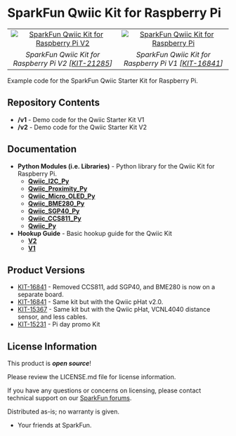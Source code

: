 SparkFun Qwiic Kit for Raspberry Pi
========================================

<table class="table table-hover table-striped table-bordered">
  <tr align="center">
   <td><a href="https://www.sparkfun.com/products/21285"><img src="https://cdn.sparkfun.com//assets/parts/2/1/0/6/9/21285-_KIT_SparkFun_Qwiic_Starter_Kit-_01.jpg" alt="SparkFun Qwiic Kit for Raspberry Pi V2"></a></td>
   <td><a href="https://www.sparkfun.com/products/16841"><img src="https://cdn.sparkfun.com//assets/parts/1/5/7/6/5/16841-SparkFun_Qwiic_Starter_Kit_for_Raspberry_Pi-02.jpg" alt="SparkFun Qwiic Kit for Raspberry Pi"></a></td>
  </tr>
  <tr align="center">
   <td><i>SparkFun Qwiic Kit for Raspberry Pi V2 [<a href="https://www.sparkfun.com/products/21285">KIT-21285</a>]</i></td>
   <td><i> SparkFun Qwiic Kit for Raspberry Pi V1 [<a href="https://www.sparkfun.com/products/16841">KIT-16841</a>]</i></td>
  </tr>
</table>

Example code for the SparkFun Qwiic Starter Kit for Raspberry Pi. 

Repository Contents
-------------------
* **/v1** - Demo code for the Qwiic Starter Kit V1
* **/v2** - Demo code for the Qwiic Starter Kit V2

Documentation
--------------
* **Python Modules (i.e. Libraries)** - Python library for the Qwiic Kit for Raspberry Pi.
   * **[Qwiic_I2C_Py](https://github.com/sparkfun/Qwiic_I2C_Py)**
   * **[Qwiic_Proximity_Py](https://github.com/sparkfun/Qwiic_Proximity_Py)**
   * **[Qwiic_Micro_OLED_Py](https://github.com/sparkfun/Qwiic_Micro_OLED_Py)**
   * **[Qwiic_BME280_Py](https://github.com/sparkfun/Qwiic_BME280_Py)**
   * **[Qwiic_SGP40_Py](https://github.com/sparkfun/Qwiic_SGP40_Py)**
   * **[Qwiic_CCS811_Py](https://github.com/sparkfun/Qwiic_CCS811_Py)**
   * **[Qwiic_Py](https://github.com/sparkfun/Qwiic_Py)**
* **Hookup Guide** - Basic hookup guide for the Qwiic Kit 
  * **[V2](https://learn.sparkfun.com/tutorials/qwiic-kit-for-raspberry-pi-v2-hookup-guide)**
  * **[V1](https://learn.sparkfun.com/tutorials/qwiic-kit-for-raspberry-pi-hookup-guide)**
  

Product Versions
----------------

* [KIT-16841](https://www.sparkfun.com/products/21285) - Removed CCS811, add SGP40, and BME280 is now on a separate board. 
* [KIT-16841](https://www.sparkfun.com/products/16841) - Same kit but with the Qwiic pHat v2.0.
* [KIT-15367](https://www.sparkfun.com/products/15367) - Same kit but with the Qwiic pHat, VCNL4040 distance sensor, and less cables. 
* [KIT-15231](https://www.sparkfun.com/products/retired/15231) - Pi day promo Kit
  
License Information
-------------------

This product is _**open source**_! 

Please review the LICENSE.md file for license information. 

If you have any questions or concerns on licensing, please contact technical support on our [SparkFun forums](https://forum.sparkfun.com/viewforum.php?f=152).

Distributed as-is; no warranty is given.

- Your friends at SparkFun.

_<COLLABORATION CREDIT>_
